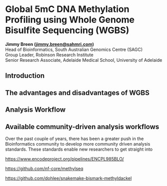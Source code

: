 # Global 5mC DNA Methylation Profiling using Whole Genome Bisulfite Sequencing (WGBS)

__Jimmy Breen (jimmy.breen@sahmri.com)__  
Head of Bioinformatics, South Australian Genomics Centre (SAGC)  
Group Leader, Robinson Research Institute  
Senior Research Associate, Adelaide Medical School, University of Adelaide  

## Introduction

## The advantages and disadvantages of WGBS

## Analysis Workflow

## Available community-driven analysis workflows

Over the past couple of years, there has been a greater push in the Bioinformatics community to develop more community driven analysis standards.
These standards enable new researchers to get straight into 

https://www.encodeproject.org/pipelines/ENCPL985BLO/

https://github.com/nf-core/methylseq

https://github.com/dohlee/snakemake-bismark-methyldackel